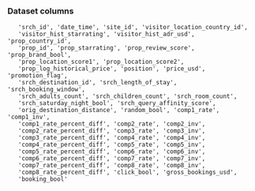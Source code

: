 ### Dataset columns
       'srch_id', 'date_time', 'site_id', 'visitor_location_country_id',
       'visitor_hist_starrating', 'visitor_hist_adr_usd', 'prop_country_id',
       'prop_id', 'prop_starrating', 'prop_review_score', 'prop_brand_bool',
       'prop_location_score1', 'prop_location_score2',
       'prop_log_historical_price', 'position', 'price_usd', 'promotion_flag',
       'srch_destination_id', 'srch_length_of_stay', 'srch_booking_window',
       'srch_adults_count', 'srch_children_count', 'srch_room_count',
       'srch_saturday_night_bool', 'srch_query_affinity_score',
       'orig_destination_distance', 'random_bool', 'comp1_rate', 'comp1_inv',
       'comp1_rate_percent_diff', 'comp2_rate', 'comp2_inv',
       'comp2_rate_percent_diff', 'comp3_rate', 'comp3_inv',
       'comp3_rate_percent_diff', 'comp4_rate', 'comp4_inv',
       'comp4_rate_percent_diff', 'comp5_rate', 'comp5_inv',
       'comp5_rate_percent_diff', 'comp6_rate', 'comp6_inv',
       'comp6_rate_percent_diff', 'comp7_rate', 'comp7_inv',
       'comp7_rate_percent_diff', 'comp8_rate', 'comp8_inv',
       'comp8_rate_percent_diff', 'click_bool', 'gross_bookings_usd',
       'booking_bool'
